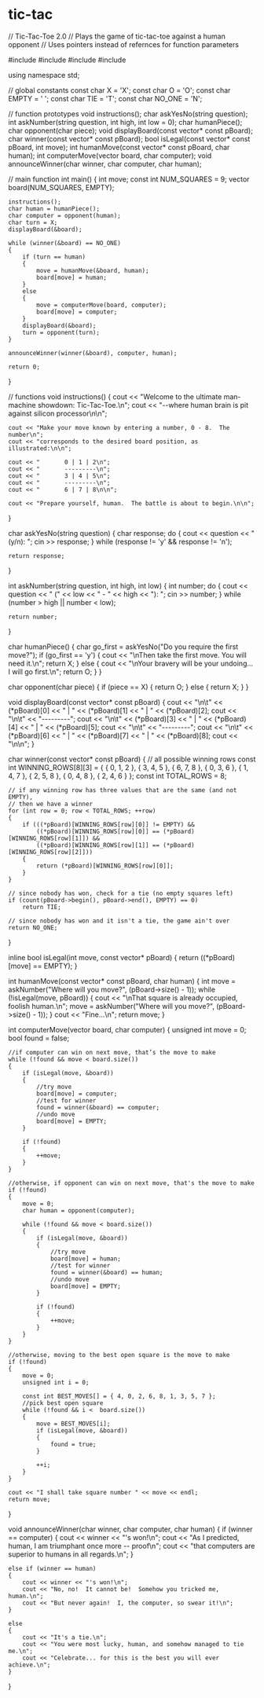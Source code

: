 # tic-tac
// Tic-Tac-Toe 2.0
// Plays the game of tic-tac-toe against a human opponent
// Uses pointers instead of refernces for function parameters
 
#include <iostream>
#include <string>
#include <vector>
#include <algorithm>
 
using namespace std;
 
// global constants
const char X = 'X';
const char O = 'O';
const char EMPTY = ' ';
const char TIE = 'T';
const char NO_ONE = 'N';
 
// function prototypes
void instructions();
char askYesNo(string question);
int askNumber(string question, int high, int low = 0);
char humanPiece();
char opponent(char piece);
void displayBoard(const vector<char>* const pBoard);
char winner(const vector<char>* const pBoard);
bool isLegal(const vector<char>* const pBoard, int move);
int humanMove(const vector<char>* const pBoard, char human);
int computerMove(vector<char> board, char computer);
void announceWinner(char winner, char computer, char human);
 
// main function
int main()
{
    int move;
    const int NUM_SQUARES = 9;
    vector<char> board(NUM_SQUARES, EMPTY);
 
    instructions();
    char human = humanPiece();
    char computer = opponent(human);
    char turn = X;
    displayBoard(&board);
 
    while (winner(&board) == NO_ONE)
    {
        if (turn == human)
        {
            move = humanMove(&board, human);
            board[move] = human;
        }
        else
        {
            move = computerMove(board, computer);
            board[move] = computer;
        }
        displayBoard(&board);
        turn = opponent(turn);
    }
 
    announceWinner(winner(&board), computer, human);
 
    return 0;
}
 
// functions
void instructions()
{
    cout << "Welcome to the ultimate man-machine showdown: Tic-Tac-Toe.\n";
    cout << "--where human brain is pit against silicon processor\n\n";
 
    cout << "Make your move known by entering a number, 0 - 8.  The number\n";
    cout << "corresponds to the desired board position, as illustrated:\n\n";
 
    cout << "       0 | 1 | 2\n";
    cout << "       ---------\n";
    cout << "       3 | 4 | 5\n";
    cout << "       ---------\n";
    cout << "       6 | 7 | 8\n\n";
 
    cout << "Prepare yourself, human.  The battle is about to begin.\n\n";
}
 
char askYesNo(string question)
{
    char response;
    do
    {
        cout << question << " (y/n): ";
        cin >> response;
    } while (response != 'y' && response != 'n');
 
    return response;
}
 
int askNumber(string question, int high, int low)
{
    int number;
    do
    {
        cout << question << " (" << low << " - " << high << "): ";
        cin >> number;
    } while (number > high || number < low);
 
    return number;
}
 
char humanPiece()
{
    char go_first = askYesNo("Do you require the first move?");
    if (go_first == 'y')
    {
        cout << "\nThen take the first move.  You will need it.\n";
        return X;
    }
    else
    {
        cout << "\nYour bravery will be your undoing... I will go first.\n";
        return O;
    }
}
 
char opponent(char piece)
{
    if (piece == X)
    {
        return O;
    }
    else
    {
        return X;
    }
}
 
void displayBoard(const vector<char>* const pBoard)
{
    cout << "\n\t" << (*pBoard)[0] << " | " << (*pBoard)[1] << " | " << (*pBoard)[2];
    cout << "\n\t" << "---------";
    cout << "\n\t" << (*pBoard)[3] << " | " << (*pBoard)[4] << " | " << (*pBoard)[5];
    cout << "\n\t" << "---------";
    cout << "\n\t" << (*pBoard)[6] << " | " << (*pBoard)[7] << " | " << (*pBoard)[8];
    cout << "\n\n";
}
 
char winner(const vector<char>* const pBoard)
{
    // all possible winning rows
    const int WINNING_ROWS[8][3] = { { 0, 1, 2 },
    { 3, 4, 5 },
    { 6, 7, 8 },
    { 0, 3, 6 },
    { 1, 4, 7 },
    { 2, 5, 8 },
    { 0, 4, 8 },
    { 2, 4, 6 } };
    const int TOTAL_ROWS = 8;
 
    // if any winning row has three values that are the same (and not EMPTY),
    // then we have a winner
    for (int row = 0; row < TOTAL_ROWS; ++row)
    {
        if (((*pBoard)[WINNING_ROWS[row][0]] != EMPTY) &&
            ((*pBoard)[WINNING_ROWS[row][0]] == (*pBoard)[WINNING_ROWS[row][1]]) &&
            ((*pBoard)[WINNING_ROWS[row][1]] == (*pBoard)[WINNING_ROWS[row][2]]))
        {
            return (*pBoard)[WINNING_ROWS[row][0]];
        }
    }
 
    // since nobody has won, check for a tie (no empty squares left)
    if (count(pBoard->begin(), pBoard->end(), EMPTY) == 0)
        return TIE;
 
    // since nobody has won and it isn't a tie, the game ain't over
    return NO_ONE;
}
 
inline bool isLegal(int move, const vector<char>* pBoard)
{
    return ((*pBoard)[move] == EMPTY);
}
 
int humanMove(const vector<char>* const pBoard, char human)
{
    int move = askNumber("Where will you move?", (pBoard->size() - 1));
    while (!isLegal(move, pBoard))
    {
        cout << "\nThat square is already occupied, foolish human.\n";
        move = askNumber("Where will you move?", (pBoard->size() - 1));
    }
    cout << "Fine...\n";
    return move;
}
 
int computerMove(vector<char> board, char computer)
{
    unsigned int move = 0;
    bool found = false;
 
    //if computer can win on next move, that’s the move to make
    while (!found && move < board.size())
    {
        if (isLegal(move, &board))
        {
            //try move
            board[move] = computer;
            //test for winner
            found = winner(&board) == computer;
            //undo move
            board[move] = EMPTY;
        }
 
        if (!found)
        {
            ++move;
        }
    }
 
    //otherwise, if opponent can win on next move, that's the move to make
    if (!found)
    {
        move = 0;
        char human = opponent(computer);
 
        while (!found && move < board.size())
        {
            if (isLegal(move, &board))
            {
                //try move
                board[move] = human;
                //test for winner
                found = winner(&board) == human;
                //undo move
                board[move] = EMPTY;
            }
 
            if (!found)
            {
                ++move;
            }
        }
    }
 
    //otherwise, moving to the best open square is the move to make
    if (!found)
    {
        move = 0;
        unsigned int i = 0;
 
        const int BEST_MOVES[] = { 4, 0, 2, 6, 8, 1, 3, 5, 7 };
        //pick best open square
        while (!found && i <  board.size())
        {
            move = BEST_MOVES[i];
            if (isLegal(move, &board))
            {
                found = true;
            }
 
            ++i;
        }
    }
 
    cout << "I shall take square number " << move << endl;
    return move;
}
 
void announceWinner(char winner, char computer, char human)
{
    if (winner == computer)
    {
        cout << winner << "'s won!\n";
        cout << "As I predicted, human, I am triumphant once more -- proof\n";
        cout << "that computers are superior to humans in all regards.\n";
    }
 
    else if (winner == human)
    {
        cout << winner << "'s won!\n";
        cout << "No, no!  It cannot be!  Somehow you tricked me, human.\n";
        cout << "But never again!  I, the computer, so swear it!\n";
    }
 
    else
    {
        cout << "It's a tie.\n";
        cout << "You were most lucky, human, and somehow managed to tie me.\n";
        cout << "Celebrate... for this is the best you will ever achieve.\n";
    }
}

